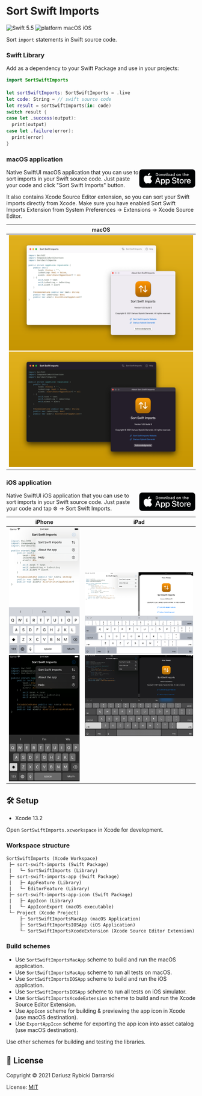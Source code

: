 # Sort Swift Imports

![Swift 5.5](https://img.shields.io/badge/swift-5.5-orange.svg)
![platform macOS iOS](https://img.shields.io/badge/platform-macOS_|_iOS-blue.svg)

Sort `import` statements in Swift source code.

### Swift Library

Add as a dependency to your Swift Package and use in your projects:

```swift
import SortSwiftImports

let sortSwiftImports: SortSwiftImports = .live
let code: String = // swift source code
let result = sortSwiftImports(in: code)
switch result {
case let .success(output):
  print(output)
case let .failure(error):
  print(error)
}
```

### macOS application

<a href="https://apps.apple.com/app/sort-swift-imports/id1601715398">
  <img src="Misc/Download_on_the_App_Store_badge.png" alt="Download on the App Store" align="right" width="30%"/>
</a>

Native SwiftUI macOS application that you can use to sort imports in your Swift source code. Just paste your code and click "Sort Swift Imports" button.

It also contains Xcode Source Editor extension, so you can sort your Swift imports directly from Xcode. Make sure you have enabled Sort Swift Imports Extension from System Preferences → Extensions → Xcode Source Editor.

|macOS|
|:-:|
|![macOS app screenshot light mode](Misc/Screenshots/macOS/macOS%201.png#gh-light-mode-only)![macOS app screenshot dark mode](Misc/Screenshots/macOS/macOS%202.png#gh-dark-mode-only)|

### iOS application

<a href="https://apps.apple.com/app/sort-swift-imports/id1601715398">
  <img src="Misc/Download_on_the_App_Store_badge.png" alt="Download on the App Store" align="right" width="30%"/>
</a>

Native SwiftUI iOS application that you can use to sort imports in your Swift source code. Just paste your code and tap ⚙️ → Sort Swift Imports.

|iPhone|iPad|
|:-:|:-:|
|![iPhone app screenshot light mode](Misc/Screenshots/iPhone%205.5in/iPhone%205.5in%201.png#gh-light-mode-only)![iPhone app screenshot dark mode](Misc/Screenshots/iPhone%205.5in/iPhone%205.5in%202.png#gh-dark-mode-only)|![iPad app screenshot light mode](Misc/Screenshots/iPad%20Pro%2012.9in%202nd%20gen/iPad%20Pro%2012.9in%202nd%20gen%201.png#gh-light-mode-only)![iPad app screenshot dark mode](Misc/Screenshots/iPad%20Pro%2012.9in%202nd%20gen/iPad%20Pro%2012.9in%202nd%20gen%202.png#gh-dark-mode-only)|

## 🛠 Setup

- Xcode 13.2

Open `SortSwiftImports.xcworkspace` in Xcode for development.

### Workspace structure

```
SortSwiftImports (Xcode Workspace)
 ├─ sort-swift-imports (Swift Package)
 |   └─ SortSwiftImports (Library)
 ├─ sort-swift-imports-app (Swift Package)
 |   ├─ AppFeature (Library)
 |   └─ EditorFeature (Library)
 ├─ sort-swift-imports-app-icon (Swift Package)
 |   ├─ AppIcon (Library)
 |   └─ AppIconExport (macOS executable)
 └─ Project (Xcode Project)
     ├─ SortSwiftImportsMacApp (macOS Application)
     ├─ SortSwiftImportsIOSApp (iOS Application)
     └─ SortSwiftImportsXcodeExtension (Xcode Source Editor Extension)
```

### Build schemes

- Use `SortSwiftImportsMacApp` scheme to build and run the macOS application.
- Use `SortSwiftImportsMacApp` scheme to run all tests on macOS.
- Use `SortSwiftImportsIOSApp` scheme to build and run the iOS application.
- Use `SortSwiftImportsIOSApp` scheme to run all tests on iOS simulator.
- Use `SortSwiftImportsXcodeExtension` scheme to build and run the Xcode Source Editor Extension. 
- Use `AppIcon` scheme for building & previewing the app icon in Xcode (use macOS destination).
- Use `ExportAppIcon` scheme for exporting the app icon into asset catalog (use macOS destination).

Use other schemes for building and testing the libraries.

## 📄 License

Copyright © 2021 Dariusz Rybicki Darrarski

License: [MIT](LICENSE)

